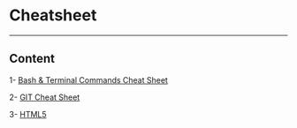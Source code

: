 # Cheatsheet 
____
## Content

1- [Bash & Terminal Commands Cheat Sheet](https://github.com/hakeem235/cheatSheet/blob/main/bash_terminal-commands.md)

2- [GIT Cheat Sheet](https://github.com/hakeem235/cheatSheet/blob/main/git_cheatsheet.md)

3- [HTML5](https://github.com/hakeem235/cheatSheet/blob/main/HTML5.md)

